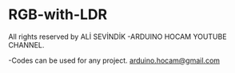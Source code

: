 # RGB-with-LDR
All rights reserved by ALİ SEVİNDİK -ARDUINO HOCAM YOUTUBE CHANNEL.

-Codes can be used for any project. arduino.hocam@gmail.com
